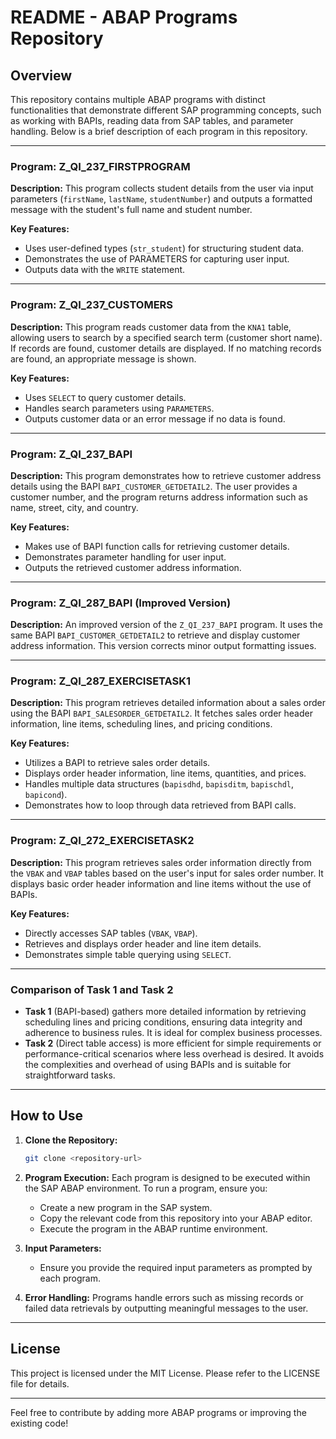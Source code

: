 # README - ABAP Programs Repository

## Overview
This repository contains multiple ABAP programs with distinct functionalities that demonstrate different SAP programming concepts, such as working with BAPIs, reading data from SAP tables, and parameter handling. Below is a brief description of each program in this repository.

---

### Program: **Z_QI_237_FIRSTPROGRAM**
**Description:**
This program collects student details from the user via input parameters (`firstName`, `lastName`, `studentNumber`) and outputs a formatted message with the student's full name and student number.

**Key Features:**
- Uses user-defined types (`str_student`) for structuring student data.
- Demonstrates the use of PARAMETERS for capturing user input.
- Outputs data with the `WRITE` statement.

---

### Program: **Z_QI_237_CUSTOMERS**
**Description:**
This program reads customer data from the `KNA1` table, allowing users to search by a specified search term (customer short name). If records are found, customer details are displayed. If no matching records are found, an appropriate message is shown.

**Key Features:**
- Uses `SELECT` to query customer details.
- Handles search parameters using `PARAMETERS`.
- Outputs customer data or an error message if no data is found.

---

### Program: **Z_QI_237_BAPI**
**Description:**
This program demonstrates how to retrieve customer address details using the BAPI `BAPI_CUSTOMER_GETDETAIL2`. The user provides a customer number, and the program returns address information such as name, street, city, and country.

**Key Features:**
- Makes use of BAPI function calls for retrieving customer details.
- Demonstrates parameter handling for user input.
- Outputs the retrieved customer address information.

---

### Program: **Z_QI_287_BAPI (Improved Version)**
**Description:**
An improved version of the `Z_QI_237_BAPI` program. It uses the same BAPI `BAPI_CUSTOMER_GETDETAIL2` to retrieve and display customer address information. This version corrects minor output formatting issues.

---

### Program: **Z_QI_287_EXERCISETASK1**
**Description:**
This program retrieves detailed information about a sales order using the BAPI `BAPI_SALESORDER_GETDETAIL2`. It fetches sales order header information, line items, scheduling lines, and pricing conditions.

**Key Features:**
- Utilizes a BAPI to retrieve sales order details.
- Displays order header information, line items, quantities, and prices.
- Handles multiple data structures (`bapisdhd`, `bapisditm`, `bapischdl`, `bapicond`).
- Demonstrates how to loop through data retrieved from BAPI calls.

---

### Program: **Z_QI_272_EXERCISETASK2**
**Description:**
This program retrieves sales order information directly from the `VBAK` and `VBAP` tables based on the user's input for sales order number. It displays basic order header information and line items without the use of BAPIs.

**Key Features:**
- Directly accesses SAP tables (`VBAK`, `VBAP`).
- Retrieves and displays order header and line item details.
- Demonstrates simple table querying using `SELECT`.

---

### **Comparison of Task 1 and Task 2**
- **Task 1** (BAPI-based) gathers more detailed information by retrieving scheduling lines and pricing conditions, ensuring data integrity and adherence to business rules. It is ideal for complex business processes.
- **Task 2** (Direct table access) is more efficient for simple requirements or performance-critical scenarios where less overhead is desired. It avoids the complexities and overhead of using BAPIs and is suitable for straightforward tasks.

---

## How to Use
1. **Clone the Repository:**
   ```bash
   git clone <repository-url>
   ```
2. **Program Execution:**
   Each program is designed to be executed within the SAP ABAP environment. To run a program, ensure you:
   - Create a new program in the SAP system.
   - Copy the relevant code from this repository into your ABAP editor.
   - Execute the program in the ABAP runtime environment.

3. **Input Parameters:**
   - Ensure you provide the required input parameters as prompted by each program.

4. **Error Handling:**
   Programs handle errors such as missing records or failed data retrievals by outputting meaningful messages to the user.

---

## License
This project is licensed under the MIT License. Please refer to the LICENSE file for details.

---

Feel free to contribute by adding more ABAP programs or improving the existing code!
